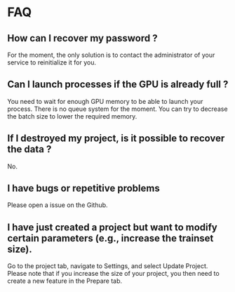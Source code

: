 # FAQ

## How can I recover my password ?

For the moment, the only solution is to contact the administrator of your service to reinitialize it for you.

## Can I launch processes if the GPU is already full ?

You need to wait for enough GPU memory to be able to launch your process. There is no queue system for the moment. You can try to decrease the batch size to lower the required memory.

## If I destroyed my project, is it possible to recover the data ?

No.

## I have bugs or repetitive problems

Please open a issue on the Github.

## I have just created a project but want to modify certain parameters (e.g., increase the trainset size).

Go to the project tab, navigate to Settings, and select Update Project. Please note that if you increase the size of your project, you then need to create a new feature in the Prepare tab. 
